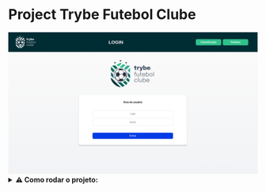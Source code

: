# Project Trybe Futebol Clube

<img src="/imgs/Tela_Login.png">
    
<details>
  <summary><strong>⚠️ Como rodar o projeto:</strong></summary><br />


Na sua máquina você deve ter:
	
 - Sistema Operacional Distribuição Unix
 - Node versão 16  
 - Docker
 - Docker-compose versão 1.29.2
 
Na Raiz do projeto instale as dependencias:
	
	npm install
	
Logo apos suba os containers:
	
	npm run compose:up

Depois so acessar http://localhost:3000/login e fazer o login:
	
	Login: admin@admin 
	Senha: secret_admin 

</details>


